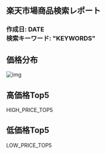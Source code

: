 ## 楽天市場商品検索レポート

### 作成日: DATE <br>検索キーワード: "KEYWORDS"

## 価格分布

![img](PRICE_HIST)

## 高価格Top5

HIGH_PRICE_TOP5

## 低価格Top5

LOW_PRICE_TOP5
